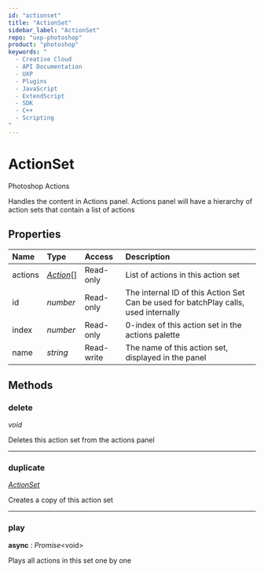 ```yaml
---
id: "actionset"
title: "ActionSet"
sidebar_label: "ActionSet"
repo: "uxp-photoshop"
product: "photoshop"
keywords: "
  - Creative Cloud
  - API Documentation
  - UXP
  - Plugins
  - JavaScript
  - ExtendScript
  - SDK
  - C++
  - Scripting
"
---
```


# ActionSet

Photoshop Actions

Handles the content in Actions panel.
Actions panel will have a hierarchy of action sets that contain a list of actions

## Properties

| Name | Type | Access | Description |
| :------ | :------ | :------ | :------ |
| actions | [*Action*](/ps_reference/classes/action/)[] | Read-only | List of actions in this action set |
| id | *number* | Read-only | The internal ID of this Action Set Can be used for batchPlay calls, used internally |
| index | *number* | Read-only | 0-index of this action set in the actions palette |
| name | *string* | Read-write | The name of this action set, displayed in the panel |

## Methods

### delete

*void*

Deletes this action set from the actions panel

___

### duplicate

[*ActionSet*](/ps_reference/classes/actionset/)

Creates a copy of this action set

___

### play

**async** : *Promise*<void\>

Plays all actions in this set one by one
